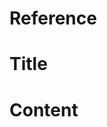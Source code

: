 # Reference

[//]: <> (文章所涉及到的技术点、WriteUp的链接)



# Title

[//]: <> (题目)



# Content

[//]: <> (WriteUp内容)


